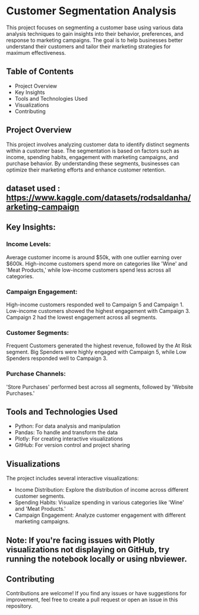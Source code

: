# Customer Segmentation Analysis

This project focuses on segmenting a customer base using various data analysis techniques to gain insights into their behavior, preferences, and response to marketing campaigns. The goal is to help businesses better understand their customers and tailor their marketing strategies for maximum effectiveness.


##  Table of Contents
- Project Overview
- Key Insights
- Tools and Technologies Used
- Visualizations
- Contributing


## Project Overview
This project involves analyzing customer data to identify distinct segments within a customer base. The segmentation is based on factors such as income, spending habits, engagement with marketing campaigns, and purchase behavior. By understanding these segments, businesses can optimize their marketing efforts and enhance customer retention.

## dataset used : https://www.kaggle.com/datasets/rodsaldanha/arketing-campaign

## Key Insights:

### Income Levels:
Average customer income is around $50k, with one outlier earning over $600k.
High-income customers spend more on categories like 'Wine' and 'Meat Products,' while low-income customers spend less across all categories.

### Campaign Engagement:
High-income customers responded well to Campaign 5 and Campaign 1.
Low-income customers showed the highest engagement with Campaign 3.
Campaign 2 had the lowest engagement across all segments.

### Customer Segments:
Frequent Customers generated the highest revenue, followed by the At Risk segment.
Big Spenders were highly engaged with Campaign 5, while Low Spenders responded well to Campaign 3.

### Purchase Channels:
'Store Purchases' performed best across all segments, followed by 'Website Purchases.'


## Tools and Technologies Used
- Python: For data analysis and manipulation
- Pandas: To handle and transform the data
- Plotly: For creating interactive visualizations
- GitHub: For version control and project sharing


## Visualizations
The project includes several interactive visualizations:

- Income Distribution: Explore the distribution of income across different customer segments.
- Spending Habits: Visualize spending in various categories like 'Wine' and 'Meat Products.'
- Campaign Engagement: Analyze customer engagement with different marketing campaigns.
  
## Note: If you're facing issues with Plotly visualizations not displaying on GitHub, try running the notebook locally or using nbviewer.


## Contributing
Contributions are welcome! If you find any issues or have suggestions for improvement, feel free to create a pull request or open an issue in this repository.
